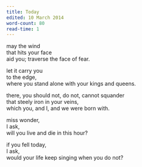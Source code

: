 ```yaml
---
title: Today
edited: 10 March 2014
word-count: 80
read-time: 1
---
```


may the wind  
that hits your face  
aid you; traverse the face of fear.

let it carry you  
to the edge,  
where you stand alone with your kings and queens.

there, you should not, do not, cannot squander  
that steely iron in your veins,  
which you, and I, and we were born with.

miss wonder,  
I ask,  
will you live and die in this hour?

if you fell today,  
I ask,  
would your life keep singing when you do not?
